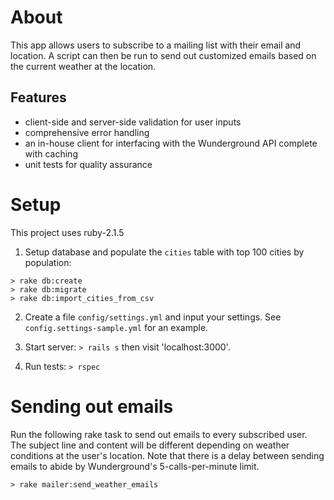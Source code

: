 # About
This app allows users to subscribe to a mailing list with their email and location. A script can then be run to send out customized emails based on the current weather at the location.

## Features

- client-side and server-side validation for user inputs
- comprehensive error handling
- an in-house client for interfacing with the Wunderground API complete with caching
- unit tests for quality assurance

# Setup
This project uses ruby-2.1.5

1. Setup database and populate the `cities` table with top 100 cities by population:

  ```
  > rake db:create
  > rake db:migrate
  > rake db:import_cities_from_csv
  ```

2. Create a file `config/settings.yml` and input your settings. See `config.settings-sample.yml` for an example.

3. Start server: `> rails s` then visit 'localhost:3000'.

4. Run tests: `> rspec`


# Sending out emails
Run the following rake task to send out emails to every subscribed user. The subject line and content will be different depending on weather conditions at the user's location. Note that there is a delay between sending emails to abide by Wunderground's 5-calls-per-minute limit.

```
> rake mailer:send_weather_emails
```

